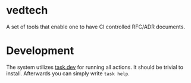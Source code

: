 # vedtech
A set of tools that enable one to have CI controlled RFC/ADR documents.


# Development
The system utilizes [task.dev](https://taskfile.dev/) for running all actions.
It should be trivial to install. Afterwards you can simply write `task help`.